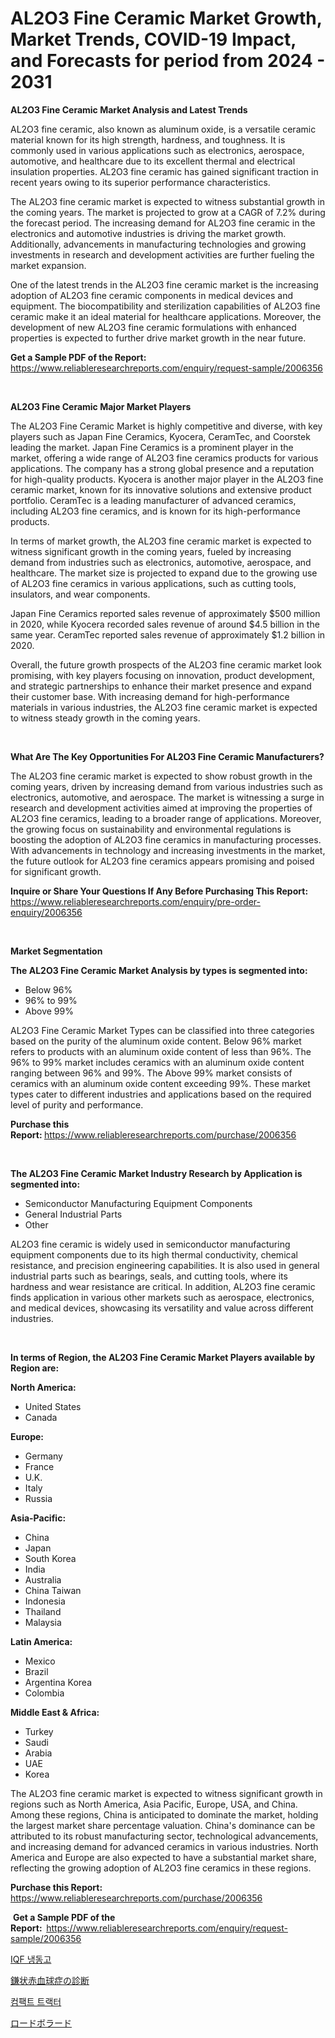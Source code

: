 <p><h1>AL2O3 Fine Ceramic Market Growth, Market Trends, COVID-19 Impact, and Forecasts for period from 2024 - 2031</h1></p><p><strong>AL2O3 Fine Ceramic Market Analysis and Latest Trends</strong></p>
<p><p>AL2O3 fine ceramic, also known as aluminum oxide, is a versatile ceramic material known for its high strength, hardness, and toughness. It is commonly used in various applications such as electronics, aerospace, automotive, and healthcare due to its excellent thermal and electrical insulation properties. AL2O3 fine ceramic has gained significant traction in recent years owing to its superior performance characteristics.</p><p>The AL2O3 fine ceramic market is expected to witness substantial growth in the coming years. The market is projected to grow at a CAGR of 7.2% during the forecast period. The increasing demand for AL2O3 fine ceramic in the electronics and automotive industries is driving the market growth. Additionally, advancements in manufacturing technologies and growing investments in research and development activities are further fueling the market expansion.</p><p>One of the latest trends in the AL2O3 fine ceramic market is the increasing adoption of AL2O3 fine ceramic components in medical devices and equipment. The biocompatibility and sterilization capabilities of AL2O3 fine ceramic make it an ideal material for healthcare applications. Moreover, the development of new AL2O3 fine ceramic formulations with enhanced properties is expected to further drive market growth in the near future.</p></p>
<p><strong>Get a Sample PDF of the Report:&nbsp;</strong> <a href="https://www.reliableresearchreports.com/enquiry/request-sample/2006356">https://www.reliableresearchreports.com/enquiry/request-sample/2006356</a></p>
<p>&nbsp;</p>
<p><strong>AL2O3 Fine Ceramic Major Market Players</strong></p>
<p><p>The AL2O3 Fine Ceramic Market is highly competitive and diverse, with key players such as Japan Fine Ceramics, Kyocera, CeramTec, and Coorstek leading the market. Japan Fine Ceramics is a prominent player in the market, offering a wide range of AL2O3 fine ceramics products for various applications. The company has a strong global presence and a reputation for high-quality products. Kyocera is another major player in the AL2O3 fine ceramic market, known for its innovative solutions and extensive product portfolio. CeramTec is a leading manufacturer of advanced ceramics, including AL2O3 fine ceramics, and is known for its high-performance products.</p><p>In terms of market growth, the AL2O3 fine ceramic market is expected to witness significant growth in the coming years, fueled by increasing demand from industries such as electronics, automotive, aerospace, and healthcare. The market size is projected to expand due to the growing use of AL2O3 fine ceramics in various applications, such as cutting tools, insulators, and wear components.</p><p>Japan Fine Ceramics reported sales revenue of approximately $500 million in 2020, while Kyocera recorded sales revenue of around $4.5 billion in the same year. CeramTec reported sales revenue of approximately $1.2 billion in 2020.</p><p>Overall, the future growth prospects of the AL2O3 fine ceramic market look promising, with key players focusing on innovation, product development, and strategic partnerships to enhance their market presence and expand their customer base. With increasing demand for high-performance materials in various industries, the AL2O3 fine ceramic market is expected to witness steady growth in the coming years.</p></p>
<p>&nbsp;</p>
<p><strong>What Are The Key Opportunities For AL2O3 Fine Ceramic Manufacturers?</strong></p>
<p><p>The AL2O3 fine ceramic market is expected to show robust growth in the coming years, driven by increasing demand from various industries such as electronics, automotive, and aerospace. The market is witnessing a surge in research and development activities aimed at improving the properties of AL2O3 fine ceramics, leading to a broader range of applications. Moreover, the growing focus on sustainability and environmental regulations is boosting the adoption of AL2O3 fine ceramics in manufacturing processes. With advancements in technology and increasing investments in the market, the future outlook for AL2O3 fine ceramics appears promising and poised for significant growth.</p></p>
<p><strong>Inquire or Share Your Questions If Any Before Purchasing This Report:</strong> <a href="https://www.reliableresearchreports.com/enquiry/pre-order-enquiry/2006356">https://www.reliableresearchreports.com/enquiry/pre-order-enquiry/2006356</a></p>
<p>&nbsp;</p>
<p><strong>Market Segmentation</strong></p>
<p><strong>The AL2O3 Fine Ceramic Market Analysis by types is segmented into:</strong></p>
<p><ul><li>Below 96%</li><li>96% to 99%</li><li>Above 99%</li></ul></p>
<p><p>AL2O3 Fine Ceramic Market Types can be classified into three categories based on the purity of the aluminum oxide content. Below 96% market refers to products with an aluminum oxide content of less than 96%. The 96% to 99% market includes ceramics with an aluminum oxide content ranging between 96% and 99%. The Above 99% market consists of ceramics with an aluminum oxide content exceeding 99%. These market types cater to different industries and applications based on the required level of purity and performance.</p></p>
<p><strong>Purchase this Report:&nbsp;</strong><a href="https://www.reliableresearchreports.com/purchase/2006356">https://www.reliableresearchreports.com/purchase/2006356</a></p>
<p>&nbsp;</p>
<p><strong>The AL2O3 Fine Ceramic Market Industry Research by Application is segmented into:</strong></p>
<p><ul><li>Semiconductor Manufacturing Equipment Components</li><li>General Industrial Parts</li><li>Other</li></ul></p>
<p><p>AL2O3 fine ceramic is widely used in semiconductor manufacturing equipment components due to its high thermal conductivity, chemical resistance, and precision engineering capabilities. It is also used in general industrial parts such as bearings, seals, and cutting tools, where its hardness and wear resistance are critical. In addition, AL2O3 fine ceramic finds application in various other markets such as aerospace, electronics, and medical devices, showcasing its versatility and value across different industries.</p></p>
<p>&nbsp;</p>
<p><strong>In terms of Region, the AL2O3 Fine Ceramic Market Players available by Region are:</strong></p>
<p>
    <p> <strong> North America: </strong>
        <ul>
            <li>United States</li>
            <li>Canada</li>
        </ul>
        </p> 
    <p> <strong> Europe: </strong>
        <ul>
            <li>Germany</li>
            <li>France</li>
            <li>U.K.</li>
            <li>Italy</li>
            <li>Russia</li>
        </ul>
        </p> 
    <p> <strong> Asia-Pacific: </strong>
        <ul>
            <li>China</li>
            <li>Japan</li>
            <li>South Korea</li>
            <li>India</li>
            <li>Australia</li>
            <li>China Taiwan</li>
            <li>Indonesia</li>
            <li>Thailand</li>
            <li>Malaysia</li>
        </ul>
        </p> 
    <p> <strong> Latin America: </strong>
        <ul>
            <li>Mexico</li>
            <li>Brazil</li>
            <li>Argentina Korea</li>
            <li>Colombia</li>
        </ul>
        </p> 
    <p> <strong> Middle East & Africa: </strong>
        <ul>
            <li>Turkey</li>
            <li>Saudi</li>
            <li>Arabia</li>
            <li>UAE</li>
            <li>Korea</li>
        </ul>
    </p>
    </p>
<p><p>The AL2O3 fine ceramic market is expected to witness significant growth in regions such as North America, Asia Pacific, Europe, USA, and China. Among these regions, China is anticipated to dominate the market, holding the largest market share percentage valuation. China's dominance can be attributed to its robust manufacturing sector, technological advancements, and increasing demand for advanced ceramics in various industries. North America and Europe are also expected to have a substantial market share, reflecting the growing adoption of AL2O3 fine ceramics in these regions.</p></p>
<p><strong>Purchase this Report: </strong><a href="https://www.reliableresearchreports.com/purchase/2006356">https://www.reliableresearchreports.com/purchase/2006356</a></p>
<p>&nbsp;<strong>Get a Sample PDF of the Report:&nbsp;&nbsp;</strong><a href="https://www.reliableresearchreports.com/enquiry/request-sample/2006356">https://www.reliableresearchreports.com/enquiry/request-sample/2006356</a></p>
<p><strong></strong></p>
<p><p><a href="https://medium.com/@kellyclarkson42/2024%EB%85%84%EB%B6%80%ED%84%B0-2031%EB%85%84%EA%B9%8C%EC%A7%80-%EA%B8%B0%EA%B0%84-%EB%8F%99%EC%95%88-%EC%98%88%EC%B8%A1%EB%90%9C-iqf-%EB%83%89%EB%8F%99%EA%B8%B0-%EC%8B%9C%EC%9E%A5-%EB%8F%99%ED%96%A5-%EB%B0%8F-%EC%8B%9C%EC%9E%A5-%EB%B6%84%EC%84%9D-ad47ce57b250">IQF 냉동고</a></p><p><a href="https://medium.com/@billyarton5656871/%E9%8E%8C%E7%8A%B6%E8%B5%A4%E8%A1%80%E7%90%83%E7%97%87%E3%81%AE%E8%A8%BA%E6%96%AD%E5%B8%82%E5%A0%B4%E5%B1%95%E6%9C%9B-%E7%94%A3%E6%A5%AD%E3%81%AE%E6%A6%82%E8%A6%81%E3%81%A8%E4%BA%88%E6%B8%AC-2024%E5%B9%B4%E3%81%8B%E3%82%892031%E5%B9%B4-e27fc2f5c25e">鎌状赤血球症の診断</a></p><p><a href="https://medium.com/@kellyclarkson42/%EC%86%8C%ED%98%95%ED%8A%B8%EB%9E%99%ED%84%B0-%EC%8B%9C%EC%9E%A5-%EA%B7%9C%EB%AA%A8-%EC%8B%9C%EC%9E%A5-%EC%A0%84%EB%A7%9D-%EB%B0%8F-%EC%8B%9C%EC%9E%A5-%EC%98%88%EC%B8%A1-2024%EB%85%84%EB%B6%80%ED%84%B0-2031%EB%85%84%EA%B9%8C%EC%A7%80-4bd5ed38c619">컴팩트 트랙터</a></p><p><a href="https://medium.com/@billyarton5656871/%E9%81%93%E8%B7%AF%E7%94%A8%E3%83%9C%E3%83%A9%E3%83%BC%E3%83%89%E5%B8%82%E5%A0%B4-%E7%A8%AE%E9%A1%9E-%E7%94%A8%E9%80%94-%E5%9C%B0%E7%90%86%E3%81%AB%E3%82%88%E3%82%8B%E5%8C%85%E6%8B%AC%E7%9A%84%E8%A9%95%E4%BE%A1-931121a06230">ロードボラード</a></p></p>
